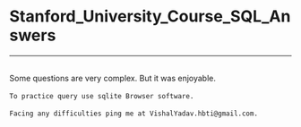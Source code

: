 # Stanford_University_Course_SQL_Answers<br>
***
<br>Some questions are very complex. But it was enjoyable.<br>
<br>`To practice query use sqlite Browser software.`<br>
<br>`Facing any difficulties ping me at VishalYadav.hbti@gmail.com.`
